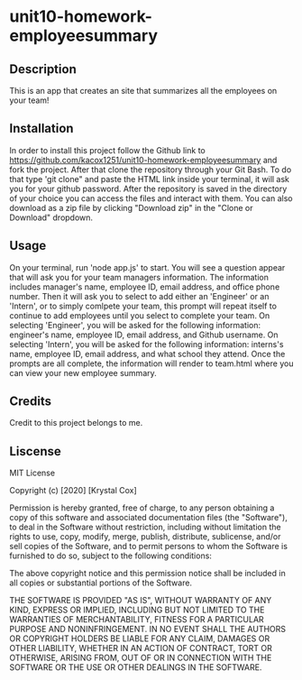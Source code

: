 # unit10-homework-employeesummary

## Description

This is an app that creates an site that summarizes all the employees on your team!


## Installation

In order to install this project follow the Github link to https://github.com/kacox1251/unit10-homework-employeesummary and fork the project. After that clone the repository through your Git Bash. To do that type 'git clone" and paste the HTML link inside your terminal, it will ask you for your github password. After the repository is saved in the directory of your choice you can access the files and interact with them.
You can also download as a zip file by clicking "Download zip" in the "Clone or Download" dropdown.


## Usage

On your terminal, run 'node app.js' to start. You will see a question appear that will ask you for your team managers information. The information includes manager's name, employee ID, email address, and office phone number. Then it will ask you to select to add either an 'Engineer' or an 'Intern', or to simply comlpete your team, this prompt will repeat itself to continue to add employees until you select to complete your team. On selecting 'Engineer', you will be asked for the following information: engineer's name, employee ID, email address, and Github username. On selecting 'Intern', you will be asked for the following information: interns's name, employee ID, email address, and what school they attend. Once the prompts are all complete, the information will render to team.html where you can view your new employee summary. 

## Credits

Credit to this project belongs to me.


## Liscense

MIT License

Copyright (c) [2020] [Krystal Cox]

Permission is hereby granted, free of charge, to any person obtaining a copy
of this software and associated documentation files (the "Software"), to deal
in the Software without restriction, including without limitation the rights
to use, copy, modify, merge, publish, distribute, sublicense, and/or sell
copies of the Software, and to permit persons to whom the Software is
furnished to do so, subject to the following conditions:

The above copyright notice and this permission notice shall be included in all
copies or substantial portions of the Software.

THE SOFTWARE IS PROVIDED "AS IS", WITHOUT WARRANTY OF ANY KIND, EXPRESS OR
IMPLIED, INCLUDING BUT NOT LIMITED TO THE WARRANTIES OF MERCHANTABILITY,
FITNESS FOR A PARTICULAR PURPOSE AND NONINFRINGEMENT. IN NO EVENT SHALL THE
AUTHORS OR COPYRIGHT HOLDERS BE LIABLE FOR ANY CLAIM, DAMAGES OR OTHER
LIABILITY, WHETHER IN AN ACTION OF CONTRACT, TORT OR OTHERWISE, ARISING FROM,
OUT OF OR IN CONNECTION WITH THE SOFTWARE OR THE USE OR OTHER DEALINGS IN THE
SOFTWARE.
